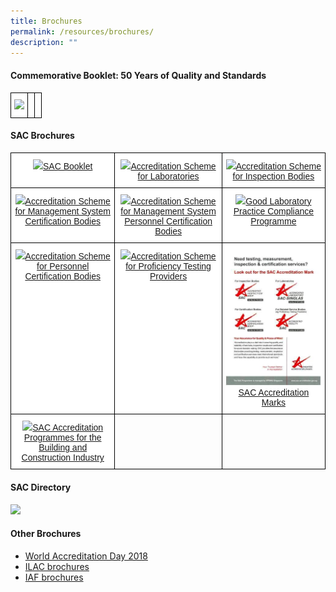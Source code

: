 ```yaml
---
title: Brochures
permalink: /resources/brochures/
description: ""
---
```

<style type="text/css">
.tg  {border-collapse:collapse;border-spacing:0;}
.tg td{border-color:black;border-style:solid;border-width:1px;font-family:Arial, sans-serif;font-size:14px;
  overflow:hidden;padding:10px 5px;word-break:normal;}
.tg th{border-color:black;border-style:solid;border-width:1px;font-family:Arial, sans-serif;font-size:14px;
  font-weight:normal;overflow:hidden;padding:10px 5px;word-break:normal;}
.tg .tg-ogew{background-color:#FFF;color:#484848;text-align:center;vertical-align:top}
.tg .tg-0lax{text-align:left;vertical-align:top}
</style>

<h4>Commemorative Booklet: 50 Years of Quality and Standards</h4>

<table class="tg">
<thead>
	 <tr>
    <td class="tg-ogew"><a href="https://spring.enterprisesg.gov.sg/Resources/Documents/50_years_of_quality_and_standards/web/html5/index.html"><img style="width:30%" src="https://d33wubrfki0l68.cloudfront.net/b1937abe44769cefc51fbf3c4d4e2e18cad96c32/f39c8/images/brochures/comm-book-2016.png"><span style="text-decoration:none;color:inherit"></span></a></td>    
		 <td class="tg-0lax"></td>
    <td class="tg-0lax"></td>
  </tr>
	</thead></table>
<h4>SAC Brochures</h4>
<table class="tg">
  <tbody><tr>
    <th class="tg-ogew"><a href="/files/Brochures/sac-booklet.pdf"><img src="https://d33wubrfki0l68.cloudfront.net/d3e042dfeed89ee8ab6ebd62597f9e1b282d4bd8/4074e/images/brochures/sac-booklet.jpg"><span style="text-decoration:none;color:inherit">SAC Booklet</span></a></th>
    <th class="tg-ogew"><a href="/files/Brochures/SAC-Brochure-Accreditation-Scheme-for-Laboratories.pdf"><img src="https://d33wubrfki0l68.cloudfront.net/9a415faf7ad2a6b74430a9d8c525f2b8600d6b14/11397/images/brochures/laboratories.jpg"><span style="text-decoration:none;color:inherit">Accreditation Scheme for Laboratories</span></a></th>
    <th class="tg-ogew"><a href="/files/brochures/SAC-Brochure-Accreditation-Scheme-for-Inspection-Bodies.pdf"><img src="https://d33wubrfki0l68.cloudfront.net/567a3955f002452e4547ebec6704081bb5aca84f/c408b/images/brochures/inspection.jpg"><span style="text-decoration:none;color:inherit">Accreditation Scheme for Inspection Bodies</span></a></th>
  </tr>

</tbody><tbody>
  <tr>
    <td class="tg-ogew"><a href="/files/brochures/SAC-Brochure-Accreditation-Scheme-for-Managament-System-Certification-Bodies.pdf"><img src="https://d33wubrfki0l68.cloudfront.net/2368f44f119d2c07895e578376958836a47eace0/9e941/images/brochures/certification.jpg"><span style="text-decoration:none;color:inherit">Accreditation Scheme for Management System Certification Bodies</span></a></td>
    <td class="tg-ogew"><a href="/files/brochures/SAC-Brochure-Accreditation-Scheme-for-Product-Certification-Bodies.pdf"><img src="https://d33wubrfki0l68.cloudfront.net/bc991f92814755a4d8484f3de3f5a08c63fbfd19/d5faf/images/brochures/personnel.jpg"><span style="text-decoration:none;color:inherit">Accreditation Scheme for Management System Personnel Certification Bodies</span></a></td>
    <td class="tg-ogew"><a href="/files/brochures/SAC-Brochure-Good-Laboratory-Practice-Compliance-Programme.pdf"><img src="https://d33wubrfki0l68.cloudfront.net/a915b721f8c59e0eefa908a03b3ab457e9c04c0a/83e52/images/brochures/glp.jpg"><span style="text-decoration:none;color:inherit">Good Laboratory Practice Compliance Programme</span></a></td>
  </tr>
  <tr>
    <td class="tg-ogew"><a href="/files/brochures/SAC-Brochure-Accreditation-Scheme-for-Personnel-Certification-Bodies.pdf"><img src="https://d33wubrfki0l68.cloudfront.net/bc991f92814755a4d8484f3de3f5a08c63fbfd19/d5faf/images/brochures/personnel.jpg"><span style="text-decoration:none;color:inherit">Accreditation Scheme for Personnel Certification Bodies</span></a></td>
    <td class="tg-ogew"><a href="/files/brochures/SAC-Brochure-Accreditation-Scheme-for-Proficiency-Testing-Providers.pdf"><img src="https://d33wubrfki0l68.cloudfront.net/34d3d17164d837b970bffa2ea98edad1a36540ce/bc07f/images/brochures/proficiency.jpg"><span style="text-decoration:none;color:inherit">Accreditation Scheme for Proficiency Testing Providers</span></a></td>
    <td class="tg-ogew"><a href="/files/brochures/SAC-Brochure-SAC-Accreditation-Mark.pdf"><img src="/images/brochures/SAC-Brochures-SAC-Accreditation%20Marks.jpg"><span style="text-decoration:none;color:inherit">SAC Accreditation Marks</span></a></td>
  </tr>
  <tr>
    <td class="tg-ogew"><a href="/files/brochures/SAC-Accreditation-Programmes-for-the-Building-and-Construction-Industry.pdf"><img src="https://d33wubrfki0l68.cloudfront.net/56849558d177589e8c440ef349035eff90f48084/f2099/images/brochures/sac-brochures-building_construction.png"><span style="text-decoration:none;color:inherit">SAC Accreditation Programmes for the Building and Construction Industry</span></a></td>
    <td class="tg-0lax"></td>
    <td class="tg-0lax"></td>
  </tr>
</tbody>
</table>
<h4>SAC Directory</h4>

	 
<a href="/files/brochures/SAC-Directory-16-17-Final.pdf"><img style="width:30%" src="https://d33wubrfki0l68.cloudfront.net/580f0b52b9d7e69d9ce6ced07bccd2452f5bc620/18af7/images/brochures/sac-directory-cover-1617.png"><span style="text-decoration:none;color:inherit"></span></a>    
		 
    
  
	
<h4>Other Brochures</h4>
<ul>


<li><a target="_blank" href="http://ilac.org/news-and-events/world-accreditation-day/">World Accreditation Day 2018</a></li>


<li><a target="_blank" href="https://ilac.org/publications-and-resources/ilac-promotional-brochures/">ILAC brochures</a></li>


<li><a target="_blank" href="https://www.iaf.nu/articles/Promotional_Documents/300">IAF brochures</a></li>

</ul>